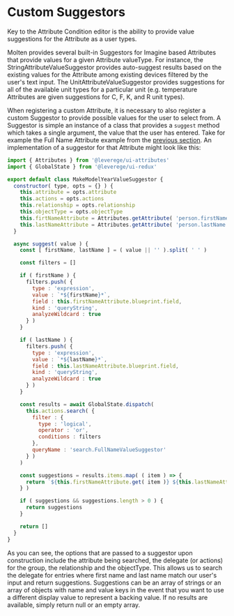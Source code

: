 # Custom Suggestors

Key to the Attribute Condition editor is the ability to provide value suggestions for the Attribute as a user types.

Molten provides several built-in Suggestors for Imagine based Attributes that provide values for a given Attribute valueType. For instance, the StringAttributeValueSuggestor provides auto-suggest results based on the existing values for the Attribute among existing devices filtered by the user's text input. The UnitAttributeValueSuggestor provides suggestions for all of the available unit types for a particular unit (e.g. temperature Attributes are given suggestions for C, F, K, and R unit types).

When registering a custom Attribute, it is necessary to also register a custom Suggestor to provide possible values for the user to select from. A Suggestor is simple an instance of a class that provides a `suggest` method which takes a single argument, the value that the user has entered. Take for example the Full Name Attribute example from the [previous section](./custom-comparators.md). An implementation of a suggestor for that Attribute might look like this:

```javascript
import { Attributes } from '@leverege/ui-attributes'
import { GlobalState } from '@leverege/ui-redux'

export default class MakeModelYearValueSuggestor {
  constructor( type, opts = {} ) {
    this.attribute = opts.attribute
    this.actions = opts.actions
    this.relationship = opts.relationship
    this.objectType = opts.objectType
    this.firtNameAttribute = Attributes.getAttribute( 'person.firstName', 'person' )
    this.lastNameAttribute = Attributes.getAttribute( 'person.lastName', 'person' )
  }

  async suggest( value ) {
    const [ firstName, lastName ] = ( value || '' ).split( ' ' )

    const filters = []

    if ( firstName ) {
      filters.push( {
        type : 'expression',
        value : `*${firstName}*`,
        field : this.firstNameAttribute.blueprint.field,
        kind : 'queryString',
        analyzeWildcard : true
      } )
    }

    if ( lastName ) {
      filters.push( {
        type : 'expression',
        value : `*${lastName}*`,
        field : this.lastNameAttribute.blueprint.field,
        kind : 'queryString',
        analyzeWildcard : true
      } )
    }

    const results = await GlobalState.dispatch(
      this.actions.search( {
        filter : {
          type : 'logical',
          operator : 'or',
          conditions : filters
        },
        queryName : 'search.FullNameValueSuggestor'
      } )
    )

    const suggestions = results.items.map( ( item ) => {
      return `${this.firstNameAttribute.get( item )} ${this.lastNameAttribute.get( item )}`
    } )

    if ( suggestions && suggestions.length > 0 ) {
      return suggestions
    }

    return []
  }
}
```
As you can see, the options that are passed to a suggestor upon construction include the attribute being searched, the delegate (or actions) for the group, the relationship and the objectType. This allows us to search the delegate for entries where first name and last name match our user's input and return suggestions. Suggestions can be an array of strings or an array of objects with name and value keys in the event that you want to use a different display value to represent a backing value. If no results are available, simply return null or an empty array.